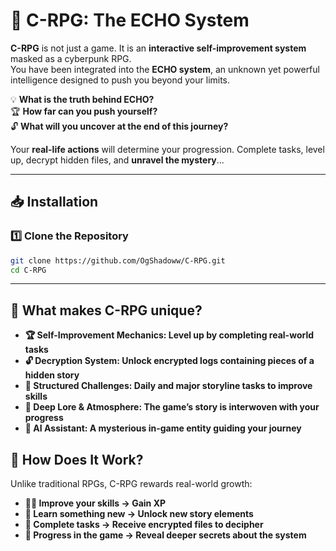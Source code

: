 # 🌌 C-RPG: The ECHO System  

**C-RPG** is not just a game. It is an **interactive self-improvement system** masked as a cyberpunk RPG.  
You have been integrated into the **ECHO system**, an unknown yet powerful intelligence designed to push you beyond your limits.  

💡 **What is the truth behind ECHO?**  
🏆 **How far can you push yourself?**  
🔓 **What will you uncover at the end of this journey?**  

Your **real-life actions** will determine your progression. Complete tasks, level up, decrypt hidden files, and **unravel the mystery**...  

---

## 📥 Installation

### **1️⃣ Clone the Repository**
```sh
git clone https://github.com/OgShadoww/C-RPG.git
cd C-RPG
```

---

## 🔹 What makes C-RPG unique?
- **🏆 Self-Improvement Mechanics: Level up by completing real-world tasks**
- **🔓 Decryption System: Unlock encrypted logs containing pieces of a hidden story**
- **🎯 Structured Challenges: Daily and major storyline tasks to improve skills**
- **📖 Deep Lore & Atmosphere: The game’s story is interwoven with your progress**
- **🧠 AI Assistant: A mysterious in-game entity guiding your journey**

## 🔹 How Does It Work?
Unlike traditional RPGs, C-RPG rewards real-world growth:

- **🏋️‍♂️ Improve your skills → Gain XP**
- **📖 Learn something new → Unlock new story elements**
- **🎯 Complete tasks → Receive encrypted files to decipher**
- **🧠 Progress in the game → Reveal deeper secrets about the system**
